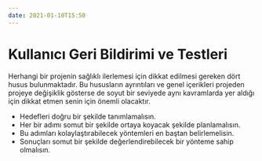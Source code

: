 ```yaml
---
date: 2021-01-10T15:50
---
```


# Kullanıcı Geri Bildirimi ve Testleri

Herhangi bir projenin sağlıklı ilerlemesi için dikkat edilmesi gereken dört husus bulunmaktadır. Bu hususların ayrıntıları ve genel içerikleri projeden projeye değişiklik gösterse de soyut bir seviyede aynı kavramlarda yer aldığı için dikkat etmen senin için önemli olacaktır.

* Hedefleri doğru bir şekilde tanımlamalısın.
* Her bir adımı somut bir şekilde ortaya koyacak şekilde planlamalısın.
* Bu adımları kolaylaştırabilecek yöntemleri en baştan belirlemelisin.
* Sonuçları somut bir şekilde değerlendirebilecek bir yönteme sahip olmalısın.

